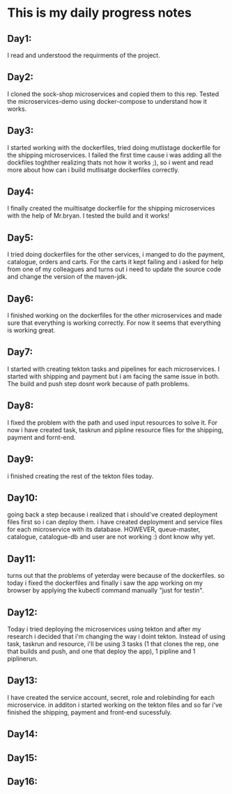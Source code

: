 # This is my daily progress notes
## Day1:
I read and understood the requirments of the project. 
## Day2: 
I cloned the sock-shop microservices and copied them to this rep. Tested the microservices-demo using docker-compose to understand how it works.
## Day3:
I started working with the dockerfiles, tried doing mutlistage dockerfile for the shipping microservices. I failed the first time cause i was adding all the dockfiles toghther realizing thats not how it works ;), so i went and read more about how can i build mutlisatge dockerfiles correctly.  
## Day4:
I finally created the muiltisatge dockerfile for the shipping microservices with the help of Mr.bryan. I tested the build and it works! 
## Day5: 
I tried doing dockerfiles for the other services, i manged to do the payment, catalogue, orders and carts. For the carts it kept failing and i asked for help from one of my colleagues and turns out i need to update the source code and change the version of the maven-jdk.
## Day6:
I finished working on the dockerfiles for the other microservices and made sure that everything is working correctly. For now it seems that everything is working great.
## Day7:
I started with creating tekton tasks and pipelines for each microservices. I started with shipping and payment but i am facing the same issue in both. The build and push step dosnt work because of path problems.
## Day8:
I fixed the problem with the path and used input resources to solve it. For now i have created task, taskrun and pipline resource files for the shipping, payment and fornt-end. 
## Day9:
i finished creating the rest of the tekton files today. 
## Day10: 
going back a step because i realized that i should've created deployment files first so i can deploy them. i have created deployment and service files for each microservice with its database. HOWEVER, queue-master, catalogue, catalogue-db and user are not working :) dont know why yet.
## Day11:
turns out that the problems of yeterday were because of the dockerfiles. so today i fixed the dockerfiles and finally i saw the app working on my browser by applying the kubectl command manually "just for testin".
## Day12:
Today i tried deploying the microservices using tekton and after my research i decided that i'm changing the way i doint tekton. Instead of using task, taskrun and resource, i'll be using 3 tasks (1 that clones the rep, one that builds and push, and one that deploy the app), 1 pipline and 1 piplinerun.
## Day13:
I have created the service account, secret, role and rolebinding for each microservice. in additon i started working on the tekton files and so far i've finished the shipping, payment and front-end sucessfuly.
## Day14:

## Day15:

## Day16:
